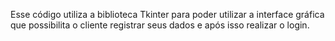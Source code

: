 Esse código utiliza a biblioteca Tkinter para poder utilizar a interface gráfica que possibilita o cliente registrar seus dados e após isso realizar o login.

